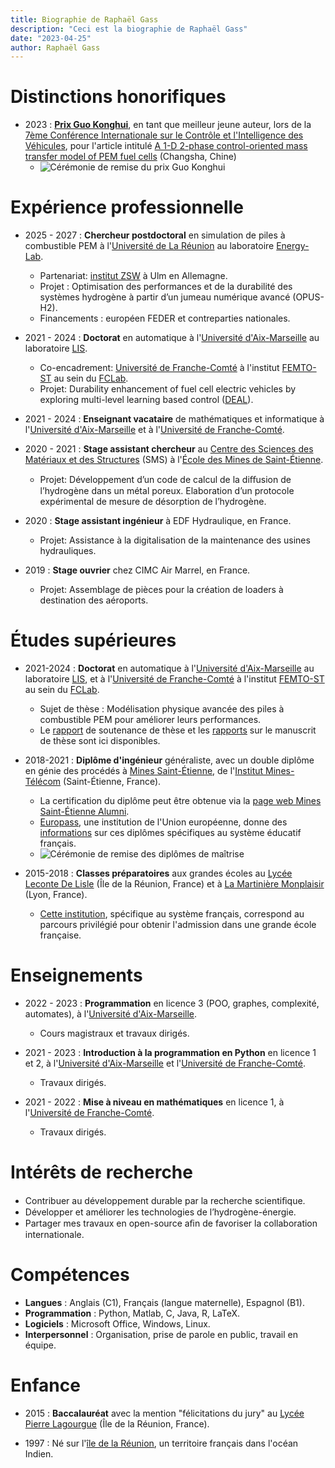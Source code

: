 ```yaml
---
title: Biographie de Raphaël Gass
description: "Ceci est la biographie de Raphaël Gass"
date: "2023-04-25"
author: Raphaël Gass
---
```


# Distinctions honorifiques

- 2023 : **[Prix Guo Konghui](https://gassraphael.github.io/resources/Guo_Konghui_award.pdf)**, en tant que meilleur jeune auteur, lors de la [7ème Conférence Internationale sur le Contrôle et l'Intelligence des Véhicules](http://www.ascl.jlu.edu.cn/vci/cvci2023.htm), pour l'article intitulé [A 1-D 2-phase control-oriented mass transfer model of PEM fuel cells](https://ieeexplore.ieee.org/document/10397331) (Changsha, Chine)
	- ![Cérémonie de remise du prix Guo Konghui](https://gassraphael.github.io/resources/Guo_Konghui_award_ceremony.jpg)
	
# Expérience professionnelle

- 2025 - 2027 : **Chercheur postdoctoral** en simulation de piles à combustible PEM à l'[Université de La Réunion](https://www.univ-reunion.fr/) au laboratoire [Energy-Lab](https://www.energylab.re/).  
   - Partenariat: [institut ZSW](https://www.zsw-bw.de/) à Ulm en Allemagne. 
   - Projet : Optimisation des performances et de la durabilité des systèmes hydrogène à partir
d’un jumeau numérique avancé (OPUS-H2).
   - Financements : européen FEDER et contreparties nationales.
  
- 2021 - 2024 : **Doctorat** en automatique à l'[Université d'Aix-Marseille](https://www.univ-amu.fr/) au laboratoire [LIS](https://www.lis-lab.fr/).
	- Co-encadrement: [Université de Franche-Comté](https://www.univ-fcomte.fr/) à l'institut [FEMTO-ST](https://www.femto-st.fr/en) au sein du [FCLab](https://www.fclab.fr/).
	- Projet: Durability enhancement of fuel cell electric vehicles by exploring multi-level learning based control ([DEAL](https://deal.lis-lab.fr/)).
    
- 2021 - 2024 : **Enseignant vacataire** de mathématiques et informatique à l'[Université d'Aix-Marseille](https://www.univ-amu.fr/) et à l'[Université de Franche-Comté](https://www.univ-fcomte.fr/).

- 2020 - 2021 : **Stage assistant chercheur** au [Centre des Sciences des Matériaux et des Structures](https://www.mines-stetienne.fr/recherche/centres-et-departements/sciences-des-materiaux-et-des-structures/) (SMS) à l'[École des Mines de Saint-Étienne](https://www.mines-stetienne.fr/).
	- Projet: Développement d’un code de calcul de la diﬀusion de l’hydrogène dans un métal poreux. Elaboration d’un protocole expérimental de mesure de désorption de l’hydrogène.

- 2020 : **Stage assistant ingénieur** à EDF Hydraulique, en France.
	- Projet: Assistance à la digitalisation de la maintenance des usines hydrauliques.

- 2019 : **Stage ouvrier** chez CIMC Air Marrel, en France.
	- Projet: Assemblage de pièces pour la création de loaders à destination des aéroports.

# Études supérieures

- 2021-2024 : **Doctorat** en automatique à l'[Université d'Aix-Marseille](https://www.univ-amu.fr/) au laboratoire [LIS](https://www.lis-lab.fr/), et à l'[Université de Franche-Comté](https://www.univ-fcomte.fr/) à l'institut [FEMTO-ST](https://www.femto-st.fr/en) au sein du [FCLab](https://www.fclab.fr/).
	- Sujet de thèse : Modélisation physique avancée des piles à combustible PEM pour améliorer leurs performances.
	- Le [rapport](https://gassraphael.github.io/resources/Defense_report.pdf) de soutenance de thèse et les [rapports](https://gassraphael.github.io/resources/Merged_reports.pdf) sur le manuscrit de thèse sont ici disponibles.

- 2018-2021 : **Diplôme d'ingénieur** généraliste, avec un double diplôme en génie des procédés à [Mines Saint-Étienne](https://www.mines-stetienne.fr/), de l'[Institut Mines-Télécom](https://www.imt.fr/) (Saint-Étienne, France).
	- La certification du diplôme peut être obtenue via la [page web Mines Saint-Étienne Alumni](https://mines-saint-etienne.org/fr/addressbook/fullsearch/index).
	- [Europass](https://europass.europa.eu/fr), une institution de l'Union européenne, donne des [informations](https://gassraphael.github.io/resources/Europass_informations.pdf) sur ces diplômes spécifiques au système éducatif français.
	- ![Cérémonie de remise des diplômes de maîtrise](https://gassraphael.github.io/resources/Master_degree_ceremony.JPG)
	
- 2015-2018 : **Classes préparatoires** aux grandes écoles au [Lycée Leconte De Lisle](https://etab.ac-reunion.fr/lyc-leconte-de-lisle/) (Île de la Réunion, France) et à [La Martinière Monplaisir](https://martiniere-monplaisir.ent.auvergnerhonealpes.fr/) (Lyon, France).
	- [Cette institution](https://en.wikipedia.org/wiki/Classe_pr%C3%A9paratoire_aux_grandes_%C3%A9coles), spécifique au système français, correspond au parcours privilégié pour obtenir l'admission dans une grande école française.
	
# Enseignements

- 2022 - 2023 : **Programmation** en licence 3 (POO, graphes, complexité, automates), à l'[Université d'Aix-Marseille](https://www.univ-amu.fr/). 
	- Cours magistraux et travaux dirigés.

- 2021 - 2023 : **Introduction à la programmation en Python** en licence 1 et 2, à l'[Université d'Aix-Marseille](https://www.univ-amu.fr/) et l'[Université de Franche-Comté](https://www.univ-fcomte.fr/). 
	- Travaux dirigés.

- 2021 - 2022 : **Mise à niveau en mathématiques** en licence 1, à l'[Université de Franche-Comté](https://www.univ-fcomte.fr/). 
	- Travaux dirigés.

# Intérêts de recherche

- Contribuer au développement durable par la recherche scientiﬁque.
- Développer et améliorer les technologies de l’hydrogène-énergie.
- Partager mes travaux en open-source aﬁn de favoriser la collaboration internationale.

# Compétences

- **Langues** : Anglais (C1), Français (langue maternelle), Espagnol (B1).
- **Programmation** : Python, Matlab, C, Java, R, LaTeX.
- **Logiciels** : Microsoft Office, Windows, Linux.
- **Interpersonnel** : Organisation, prise de parole en public, travail en équipe.

# Enfance

- 2015 : **Baccalauréat** avec la mention "félicitations du jury" au [Lycée Pierre Lagourgue](https://etab.ac-reunion.fr/lyc-pierre-lagourgue/) (Île de la Réunion, France).

- 1997 : Né sur l'[île de la Réunion](https://en.wikipedia.org/wiki/R%C3%A9union), un territoire français dans l'océan Indien.
```
